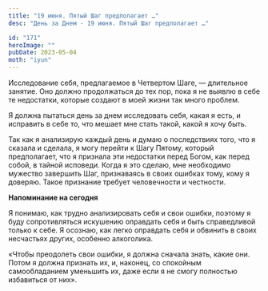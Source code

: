 ```yaml
---
title: "19 июня. Пятый Шаг предполагает …"
desc: "День за Днем - 19 июня. Пятый Шаг предполагает …"

id: "171"
heroImage: ""
pubDate: 2023-05-04
moth: "iyun"
---
```


Исследование себя, предлагаемое в Четвертом Шаге, — длительное занятие. Оно
должно продолжаться до тех пор, пока я не выявлю в себе те недостатки, которые
создают в моей жизни так много проблем.

Я должна пытаться день за днем исследовать себя, какая я есть, и исправить в
себе то, что мешает мне стать такой, какой я хочу быть.

Так как я анализирую каждый день и думаю о последствиях того, что я сказала и
сделала, я могу перейти к Шагу Пятому, который предполагает, что я признала
эти недостатки перед Богом, как перед собой, в тайной исповеди. Когда я это
сделаю, мне необходимо мужество завершить Шаг, признаваясь в своих ошибках
тому, кому я доверяю. Такое признание требует человечности и честности.

**Напоминание на сегодня**

Я понимаю, как трудно анализировать себя и свои ошибки, поэтому я буду
сопротивляться искушению оправдать себя и быть справедливой только к себе. Я
осознаю, как легко оправдать себя и обвинить в своих несчастьях других,
особенно алкоголика.

«Чтобы преодолеть свои ошибки, я должна сначала знать, какие они. Потом я
должна признать их, и, наконец, со спокойным самообладанием уменьшить их, даже
если я не смогу полностью избавиться от них».

